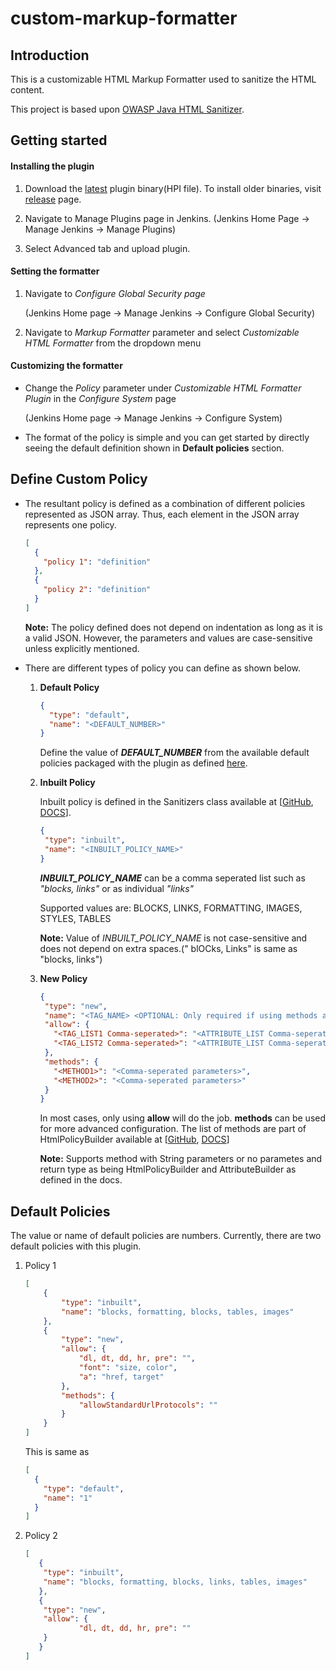 # custom-markup-formatter

## Introduction

This is a customizable HTML Markup Formatter used to sanitize the HTML content.

This project is based upon [OWASP Java HTML Sanitizer](https://github.com/OWASP/java-html-sanitizer).

## Getting started

#### Installing the plugin

1. Download the [latest](https://github.qualcomm.com/team6/jenkins-formatter/releases/download/v4.0/custom-markup-formatter.hpi) plugin binary(HPI file). To install older binaries, visit [release](https://github.qualcomm.com/team6/jenkins-formatter/releases) page.

2. Navigate to Manage Plugins page in Jenkins. (Jenkins Home Page -> Manage Jenkins -> Manage Plugins)

3. Select Advanced tab and upload plugin.

#### Setting the formatter

1. Navigate to *Configure Global Security page*

    (Jenkins Home page -> Manage Jenkins -> Configure Global Security)
2. Navigate to *Markup Formatter* parameter and select *Customizable HTML Formatter* from the dropdown menu

#### Customizing the formatter

- Change the *Policy* parameter under *Customizable HTML Formatter Plugin* in the *Configure System* page

    (Jenkins Home page -> Manage Jenkins -> Configure System)
    
- The format of the policy is simple and you can get started by directly seeing the default definition shown in **Default policies** section.
    
## Define Custom Policy

- The resultant policy is defined as a combination of different policies represented as JSON array.
Thus, each element in the JSON array represents one policy.

    ```json
    [
      {
        "policy 1": "definition"
      },
      {
        "policy 2": "definition"
      }
    ]
    ```
  
    **Note:** The policy defined does not depend on indentation as long as it is a valid JSON. However, the parameters and values are case-sensitive unless explicitly mentioned. 

- There are different types of policy you can define as shown below.
    1. **Default Policy**
        ```json
        {
          "type": "default",
          "name": "<DEFAULT_NUMBER>"
        }
        ```
        Define the value of **_DEFAULT_NUMBER_** from the available default policies packaged with the plugin as defined [here](#Default-Policies).
    
    2. **Inbuilt Policy**
    
        Inbuilt policy is defined in the Sanitizers class available at [[GitHub](https://github.com/OWASP/java-html-sanitizer/blob/main/src/main/java/org/owasp/html/Sanitizers.java), [DOCS](https://www.javadoc.io/doc/com.googlecode.owasp-java-html-sanitizer/owasp-java-html-sanitizer/20160628.1/org/owasp/html/Sanitizers.html)].
        ```json
        {
         "type": "inbuilt",
         "name": "<INBUILT_POLICY_NAME>"
        }
        ``` 
        **_INBUILT_POLICY_NAME_** can be a comma seperated list such as _"blocks, links"_ or as individual _"links"_
        
        Supported values are: BLOCKS, LINKS, FORMATTING, IMAGES, STYLES, TABLES
        
        **Note:** Value of _INBUILT_POLICY_NAME_ is not case-sensitive and does not depend on extra spaces.("     blOCks,        Links" is same as "blocks, links")
         
    3. **New Policy**
        
        ```json
        {
         "type": "new",
         "name": "<TAG_NAME> <OPTIONAL: Only required if using methods allowAttributes and disallowAttributes>",
         "allow": {
           "<TAG_LIST1 Comma-seperated>": "<ATTRIBUTE_LIST Comma-seperated>",
           "<TAG_LIST2 Comma-seperated>": "<ATTRIBUTE_LIST Comma-seperated>"
         },
         "methods": {
           "<METHOD1>": "<Comma-seperated parameters>",
           "<METHOD2>": "<Comma-seperated parameters>"
         }
        }
        ```     
       
       In most cases, only using **allow** will do the job. **methods** can be used for more advanced configuration. The list of methods are part of HtmlPolicyBuilder available at [[GitHub](https://github.com/OWASP/java-html-sanitizer/blob/main/src/main/java/org/owasp/html/HtmlPolicyBuilder.java), [DOCS](https://www.javadoc.io/doc/com.googlecode.owasp-java-html-sanitizer/owasp-java-html-sanitizer/20160628.1/org/owasp/html/HtmlPolicyBuilder.html)]
       
       **Note:** Supports method with String parameters or no parametes and return type as being HtmlPolicyBuilder and AttributeBuilder as defined in the docs.

## Default Policies

The value or name of default policies are numbers. Currently, there are two default policies with this plugin.

1. Policy 1
    ```json
    [
        {
            "type": "inbuilt",
            "name": "blocks, formatting, blocks, tables, images"
        },
        {
        	"type": "new",
        	"allow": {
                "dl, dt, dd, hr, pre": "",
                "font": "size, color",
                "a": "href, target"
        	},
            "methods": {
                "allowStandardUrlProtocols": ""
            }
        }
    ]
    ``` 
    This is same as 
    ```json
    [
      {
        "type": "default",
        "name": "1"
      }
    ]
    ```

2. Policy 2

    ```json
    [
       {
     	"type": "inbuilt",
     	"name": "blocks, formatting, blocks, links, tables, images"
       },
       {
     	"type": "new",
     	"allow": {
        	    "dl, dt, dd, hr, pre": ""
        }
       }     
    ]
    ```
